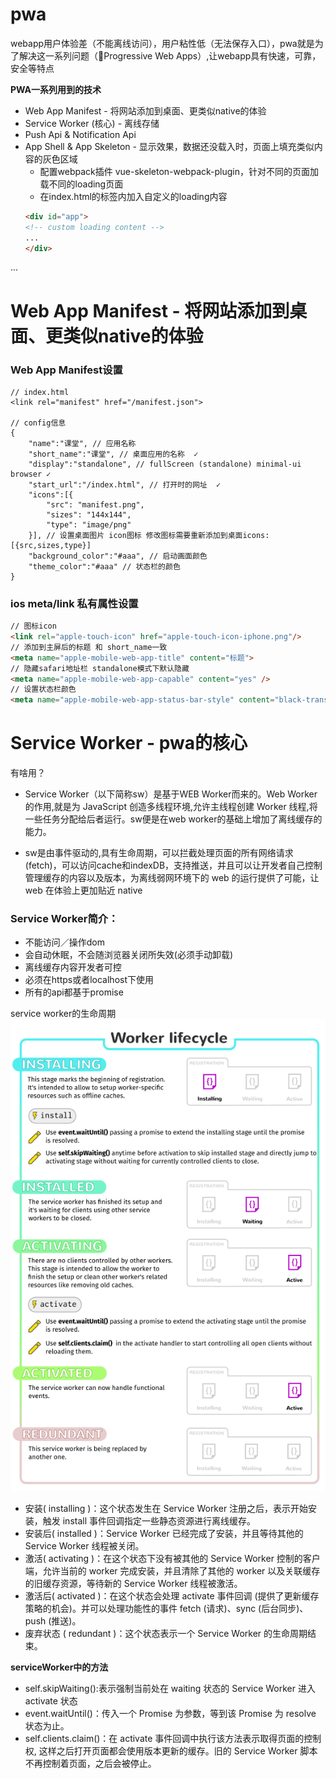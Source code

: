 # pwa
webapp用户体验差（不能离线访问），用户粘性低（无法保存入口），pwa就是为了解决这一系列问题（Progressive Web Apps）,让webapp具有快速，可靠，安全等特点

**PWA一系列用到的技术**
- Web App Manifest - 将网站添加到桌面、更类似native的体验
- Service Worker (核心) - 离线存储
- Push Api & Notification Api
- App Shell & App Skeleton - 显示效果，数据还没载入时，页面上填充类似内容的灰色区域
    - 配置webpack插件 vue-skeleton-webpack-plugin，针对不同的页面加载不同的loading页面
    - 在index.html的标签内加入自定义的loading内容
    ```html
    <div id="app">
    <!-- custom loading content -->
    ...
    </div>
    ``` 
...

# Web App Manifest - 将网站添加到桌面、更类似native的体验
### Web App Manifest设置
```
// index.html
<link rel="manifest" href="/manifest.json">

// config信息
{
    "name":"课堂", // 应用名称  
    "short_name":"课堂", // 桌面应用的名称  ✓
    "display":"standalone", // fullScreen (standalone) minimal-ui browser ✓
    "start_url":"/index.html", // 打开时的网址  ✓
    "icons":[{
        "src": "manifest.png",
        "sizes": "144x144",
        "type": "image/png"
    }], // 设置桌面图片 icon图标 修改图标需要重新添加到桌面icons:[{src,sizes,type}]
    "background_color":"#aaa", // 启动画面颜色
    "theme_color":"#aaa" // 状态栏的颜色
}
```

### ios meta/link 私有属性设置
```html
// 图标icon
<link rel="apple-touch-icon" href="apple-touch-icon-iphone.png"/>
// 添加到主屏后的标题 和 short_name一致
<meta name="apple-mobile-web-app-title" content="标题"> 
// 隐藏safari地址栏 standalone模式下默认隐藏
<meta name="apple-mobile-web-app-capable" content="yes" /> 
// 设置状态栏颜色
<meta name="apple-mobile-web-app-status-bar-style" content="black-translucent" /> 
```



# Service Worker - pwa的核心
有啥用？

- Service Worker（以下简称sw）是基于WEB Worker而来的。Web Worker 的作用,就是为 JavaScript 创造多线程环境,允许主线程创建 Worker 线程,将一些任务分配给后者运行。sw便是在web worker的基础上增加了离线缓存的能力。

- sw是由事件驱动的,具有生命周期，可以拦截处理页面的所有网络请求(fetch)，可以访问cache和indexDB，支持推送，并且可以让开发者自己控制管理缓存的内容以及版本，为离线弱网环境下的 web 的运行提供了可能，让 web 在体验上更加贴近 native



### Service Worker简介：
- 不能访问／操作dom
- 会自动休眠，不会随浏览器关闭所失效(必须手动卸载)
- 离线缓存内容开发者可控
- 必须在https或者localhost下使用
- 所有的api都基于promise

service worker的生命周期
![image](/static/worker.png)

- 安装( installing )：这个状态发生在 Service Worker 注册之后，表示开始安装，触发 install 事件回调指定一些静态资源进行离线缓存。
- 安装后( installed )：Service Worker 已经完成了安装，并且等待其他的 Service Worker 线程被关闭。
- 激活( activating )：在这个状态下没有被其他的 Service Worker 控制的客户端，允许当前的 worker 完成安装，并且清除了其他的 worker 以及关联缓存的旧缓存资源，等待新的 Service Worker 线程被激活。
- 激活后( activated )：在这个状态会处理 activate 事件回调 (提供了更新缓存策略的机会)。并可以处理功能性的事件 fetch (请求)、sync (后台同步)、push (推送)。
- 废弃状态 ( redundant )：这个状态表示一个 Service Worker 的生命周期结束。

**serviceWorker中的方法**  
- self.skipWaiting():表示强制当前处在 waiting 状态的 Service Worker 进入 activate 状态
- event.waitUntil()：传入一个 Promise 为参数，等到该 Promise 为 resolve 状态为止。
- self.clients.claim()：在 activate 事件回调中执行该方法表示取得页面的控制权, 这样之后打开页面都会使用版本更新的缓存。旧的 Service Worker 脚本不再控制着页面，之后会被停止。



